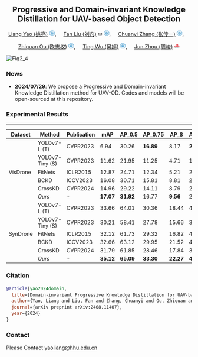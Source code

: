 <div align="center">

## Progressive and Domain-invariant Knowledge Distillation for UAV-based Object Detection

[Liang Yao (姚亮)](https://multimodality.group/author/%E5%A7%9A%E4%BA%AE/) 
<img src="assets/hhu_logo.png" alt="Logo" width="15">, &nbsp; &nbsp; 
[Fan Liu (刘凡)](https://multimodality.group/author/%E5%88%98%E5%87%A1/) ✉ 
<img src="assets/hhu_logo.png" alt="Logo" width="15">, &nbsp; &nbsp;
[Chuanyi Zhang (张传一)](https://ai.hhu.edu.cn/2023/0809/c17670a264073/page.htm) 
<img src="assets/hhu_logo.png" alt="Logo" width="15">, &nbsp; &nbsp; 

[Zhiquan Ou (欧志权)](https://multimodality.group/author/%E6%AC%A7%E5%BF%97%E6%9D%83/) 
<img src="assets/hhu_logo.png" alt="Logo" width="15">, &nbsp; &nbsp; 
[Ting Wu (吴婷)](https://multimodality.group/author/%E5%90%B4%E5%A9%B7/) 
<img src="assets/hhu_logo.png" alt="Logo" width="15">, &nbsp; &nbsp; 
[Jun Zhou (周峻)](https://experts.griffith.edu.au/7205-jun-zhou) 
<img src="assets/griffith_logo.png" alt="Logo" width="15">

</div>

![Fig2_4](https://github.com/user-attachments/assets/26aceea6-d277-4468-ba3d-39f6e268cc37)

### News

- **2024/07/29**: We propose a Progressive and Domain-invariant Knowledge Distillation method for UAV-OD. Codes and models will be open-sourced at this repository.

### Experimental Results

<table>  
    <thead>  
        <tr>  
            <th>Dataset</th>  
            <th>Method</th>  
            <th>Publication</th>  
            <th>mAP</th>  
            <th>AP_0.5</th>  
            <th>AP_0.75</th>  
            <th>AP_S</th>  
            <th>AP_M</th>  
            <th>AP_L</th>  
        </tr>  
    </thead>  
    <tbody>  
        <tr>  
            <td></td>  
            <td>YOLOv7-L (T)</td>  
            <td>CVPR2023</td>  
            <td>6.94</td>  
            <td>30.26</td>  
            <td><strong>16.89</strong></td>  
            <td>8.17</td>  
            <td><strong>26.90</strong></td>  
            <td><strong>42.41</strong></td>  
        </tr>  
        <tr>  
            <td></td>  
            <td>YOLOv7-Tiny (S)</td>  
            <td>CVPR2023</td>  
            <td>11.62</td>  
            <td>21.95</td>  
            <td>11.25</td>  
            <td>4.71</td>  
            <td>18.39</td>  
            <td>32.60</td>  
        </tr>  
        <tr>  
            <td>VisDrone</td>  
            <td>FitNets</td>  
            <td>ICLR2015</td>  
            <td>12.87</td>  
            <td>24.71</td>  
            <td>12.34</td>  
            <td>5.21</td>  
            <td>20.62</td>  
            <td>34.77</td>  
        </tr>  
        <tr>  
            <td></td>  
            <td>BCKD</td>  
            <td>ICCV2023</td>  
            <td>16.08</td>  
            <td>30.71</td>  
            <td>15.81</td>  
            <td>8.81</td>  
            <td>24.90</td>  
            <td>26.60</td>  
        </tr>  
        <tr>  
            <td></td>  
            <td>CrossKD</td>  
            <td>CVPR2024</td>  
            <td>14.96</td>  
            <td>29.22</td>  
            <td>14.11</td>  
            <td>8.79</td>  
            <td>23.77</td>  
            <td>24.54</td>  
        </tr>  
        <tr>  
            <td></td>  
            <td><em>Ours</em></td>  
            <td>-</td>  
            <td><strong>17.07</strong></td>  
            <td><strong>31.92</strong></td>  
            <td>16.77</td>  
            <td><strong>9.56</strong></td>  
            <td>25.90</td>  
            <td>38.98</td>  
        </tr>
<hr>
        <tr>  
            <td></td>  
            <td>YOLOv7-L (T)</td>  
            <td>CVPR2023</td>  
            <td>33.66</td>  
            <td>64.01</td>  
            <td>30.36</td>  
            <td>18.44</td>  
            <td>42.19</td>  
            <td><strong>40.97</strong></td>  
        </tr>  
        <tr>  
            <td></td>  
            <td>YOLOv7-Tiny (S)</td>  
            <td>CVPR2023</td>  
            <td>30.21</td>  
            <td>58.41</td>  
            <td>27.78</td>  
            <td>15.66</td>  
            <td>37.88</td>  
            <td>36.68</td>  
        </tr>  
        <tr>  
            <td>SynDrone</td>  
            <td>FitNets</td>  
            <td>ICLR2015</td>  
            <td>32.12</td>  
            <td>61.73</td>  
            <td>29.32</td>  
            <td>16.82</td>  
            <td>40.21</td>  
            <td>39.38</td>  
        </tr>  
        <tr>  
            <td></td>  
            <td>BCKD</td>  
            <td>ICCV2023</td>  
            <td>32.66</td>  
            <td>63.12</td>  
            <td>29.95</td>  
            <td>21.52</td>  
            <td>40.52</td>  
            <td>31.93</td>  
        </tr>  
        <tr>  
            <td></td>  
            <td>CrossKD</td>  
            <td>CVPR2024</td>  
            <td>31.79</td>  
            <td>61.85</td>  
            <td>28.46</td>  
            <td>17.84</td>  
            <td>39.53</td>  
            <td>30.88</td>  
        </tr>  
        <tr>  
            <td></td>  
            <td><em>Ours</em></td>  
            <td>-</td>  
            <td><strong>35.12</strong></td>  
            <td><strong>65.09</strong></td>  
            <td><strong>33.30</strong></td>  
            <td><strong>22.27</strong></td>  
            <td><strong>43.08</strong></td>  
            <td>36.51</td>  
        </tr>  
    </tbody>  
</table>

### Citation
```bibtex
@article{yao2024domain,
  title={Domain-invariant Progressive Knowledge Distillation for UAV-based Object Detection},
  author={Yao, Liang and Liu, Fan and Zhang, Chuanyi and Ou, Zhiquan and Wu, Ting},
  journal={arXiv preprint arXiv:2408.11407},
  year={2024}
}
```

### Contact
Please Contact yaoliang@hhu.edu.cn
